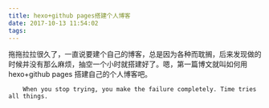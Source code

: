 ```yaml
---
title: hexo+github pages搭建个人博客
date: 2017-10-13 11:54:02
tags:
---
```


拖拖拉拉很久了，一直说要建个自己的博客，总是因为各种而耽搁，后来发现做的时候并没有那么麻烦，抽空一个小时就搭建好了。嗯，第一篇博文就叫如何用hexo+github pages 搭建自己的个人博客吧。
```
    When you stop trying, you make the failure completely. Time tries all things.
```
